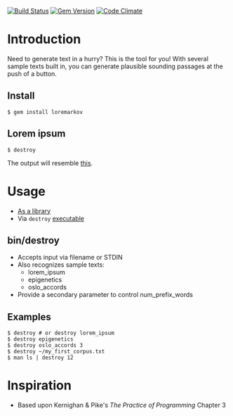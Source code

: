[![Build Status](https://travis-ci.org/rickhull/loremarkov.svg?branch=master)](https://travis-ci.org/rickhull/loremarkov)
[![Gem Version](https://badge.fury.io/rb/loremarkov.svg)](http://badge.fury.io/rb/loremarkov)
[![Code Climate](https://codeclimate.com/github/rickhull/loremarkov/badges/gpa.svg)](https://codeclimate.com/github/rickhull/loremarkov)

Introduction
===

Need to generate text in a hurry?  This is the tool for you! With several sample texts built in, you can generate plausible sounding passages at the push of
a button.

Install
---
    $ gem install loremarkov

Lorem ipsum
---

    $ destroy

The output will resemble [this](https://raw.githubusercontent.com/rickhull/loremarkov/master/text/lorem_ipsum).

Usage
===
* [As a library](https://rickhull.github.io/loremarkov/docs/lib/loremarkov.html)
* Via `destroy` [executable](https://github.com/rickhull/loremarkov/blob/master/bin/destroy)

bin/destroy
---
* Accepts input via filename or STDIN
* Also recognizes sample texts:
  - lorem_ipsum
  - epigenetics
  - oslo_accords
* Provide a secondary parameter to control num_prefix_words

Examples
---
    $ destroy # or destroy lorem_ipsum
    $ destroy epigenetics
    $ destroy oslo_accords 3
    $ destroy ~/my_first_corpus.txt
    $ man ls | destroy 12

Inspiration
===
* Based upon Kernighan & Pike's *The Practice of Programming* Chapter 3
